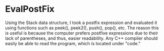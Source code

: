 # EvalPostFix
Using the Stack data structure, I took a postfix expression and evaluated it using functions such as peek(), peek2(), push(), pop(), etc. The reason this is useful is because the computer prefers postfixe expressions due to their lack of parentheses, and thus, easier readability. Any C++ compiler should easily be able to read the program, which is located under "code."
